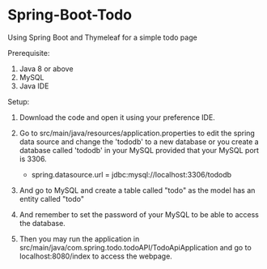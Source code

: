 # Spring-Boot-Todo
Using Spring Boot and Thymeleaf for a simple todo page

Prerequisite:
1. Java 8 or above
2. MySQL
3. Java IDE


Setup:
1. Download the code and open it using your preference IDE.

2. Go to src/main/java/resources/application.properties to edit the spring data source and change the 'tododb' to a new database or you create a database called 'tododb'
   in your MySQL provided that your MySQL port is 3306.
   - spring.datasource.url = jdbc:mysql://localhost:3306/tododb

3. And go to MySQL and create a table called "todo" as the model has an entity called "todo"

5. And remember to set the password of your MySQL to be able to access the database.

5. Then you may run the application in src/main/java/com.spring.todo.todoAPI/TodoApiApplication and go to localhost:8080/index to access the webpage.
